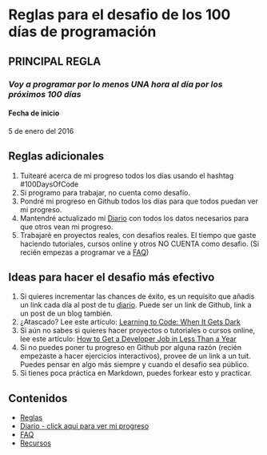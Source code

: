 # Reglas para el desafio de los 100 días de programación

## PRINCIPAL REGLA
### *Voy a programar por lo menos UNA hora al día por los próximos 100 días*

#### Fecha de inicio
5 de enero del 2016

## Reglas adicionales
1. Tuitearé acerca de mi progreso todos los días usando el hashtag #100DaysOfCode
2. Si programo para trabajar, no cuenta como desafío.
3. Pondré mi progreso en Github todos los días para que todos puedan ver mi progreso.
4. Mantendré actualizado mi [Diario](diario.md) con todos los datos necesarios para que otros vean mi progreso.
5. Trabajaré en proyectos reales, con desafios reales. El tiempo que gaste haciendo tutoriales, cursos online y otros NO CUENTA como desafio. (Si recién empezas a programar ve a [FAQ](faq.md))


## Ideas para hacer el desafio más efectivo
1. Si quieres incrementar las chances de éxito, es un requisito que añadis un link cada día al post de tu [diario](diario.md). Puede ser un link de Github, link a un post de un blog también.
2. ¿Atascado? Lee este artículo: [Learning to Code: When It Gets Dark](https://medium.freecodecamp.com/learning-to-code-when-it-gets-dark-e485edfb58fd)
3. Si aún no sabes si quieres hacer proyectos o tutoriales o cursos online, lee este artículo: [How to Get a Developer Job in Less Than a Year](https://medium.freecodecamp.com/how-to-get-a-developer-job-in-less-than-a-year-c27bbfe71645)
4. Si no puedes poner tu progreso en Github por alguna razón (recién empezaste a hacer ejercicios interactivos), provee de un link a un tuit. Puedes pensar en algo más siempre y cuando el desafio sea público.
5. Si tienes poca práctica en Markdown, puedes forkear esto y practicar.

## Contenidos
* [Reglas](reglas.md)
* [Diario - click aquí para ver mi progreso](diario.md)
* [FAQ](FAQ.md)
* [Recursos](recursos.md)
